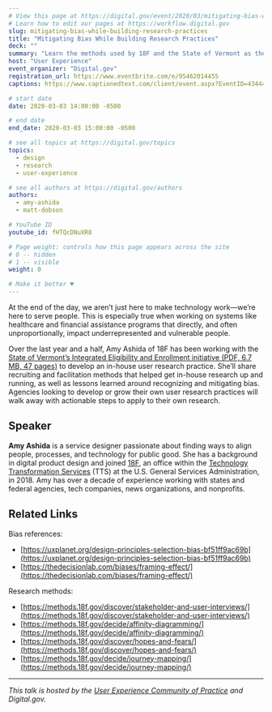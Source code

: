 ```yaml
---
# View this page at https://digital.gov/event/2020/03/mitigating-bias-while-building-research-practices
# Learn how to edit our pages at https://workflow.digital.gov
slug: mitigating-bias-while-building-research-practices
title: "Mitigating Bias While Building Research Practices"
deck: ""
summary: "Learn the methods used by 18F and the State of Vermont as they conducted discovery research to understand and improve the experiences of Vermonters who utilize healthcare and economic assistance programs. "
host: "User Experience"
event_organizer: "Digital.gov"
registration_url: https://www.eventbrite.com/e/95462014455
captions: https://www.captionedtext.com/client/event.aspx?EventID=4344427&CustomerID=321

# start date
date: 2020-03-03 14:00:00 -0500

# end date
end_date: 2020-03-03 15:00:00 -0500

# see all topics at https://digital.gov/topics
topics: 
  - design
  - research
  - user-experience

# see all authors at https://digital.gov/authors
authors: 
  - amy-ashida
  - matt-dobson

# YouTube ID
youtube_id: fHTQcDNuXR8

# Page weight: controls how this page appears across the site
# 0 -- hidden
# 1 -- visible
weight: 0

# Make it better ♥
---
```


At the end of the day, we aren’t just here to make technology work—we’re here to serve people. This is especially true when working on systems like healthcare and financial assistance programs that directly, and often unproportionally, impact underrepresented and vulnerable people.

Over the last year and a half, Amy Ashida of 18F has been working with the [State of Vermont’s Integrated Eligibility and Enrollment initiative (PDF, 6.7 MB, 47 pages)](https://legislature.vermont.gov/Documents/2020/WorkGroups/Senate%20Appropriations/Presentations/W~Agency%20of%20Human%20Services~Integrated%20Eligibility%20and%20Enrolllment~1-16-2019.pdf) to develop an in-house user research practice. She’ll share recruiting and facilitation methods that helped get in-house research up and running, as well as lessons learned around recognizing and mitigating bias. Agencies looking to develop or grow their own user research practices will walk away with actionable steps to apply to their own research.

## Speaker

**Amy Ashida** is a service designer passionate about finding ways to align people, processes, and technology for public good. She has a background in digital product design and joined [18F](https://www.gsa.gov/about-us/organization/federal-acquisition-service/technology-transformation-services/18F), an office within the [Technology Transformation Services](https://www.gsa.gov/tts/) (TTS) at the U.S. General Services Administration, in 2018. Amy has over a decade of experience working with states and federal agencies, tech companies, news organizations, and nonprofits.

## Related Links

Bias references:

 - [https://uxplanet.org/design-principles-selection-bias-bf51ff9ac69b](https://uxplanet.org/design-principles-selection-bias-bf51ff9ac69b)
 - [https://thedecisionlab.com/biases/framing-effect/](https://thedecisionlab.com/biases/framing-effect/)
 
Research methods: 

 - [https://methods.18f.gov/discover/stakeholder-and-user-interviews/](https://methods.18f.gov/discover/stakeholder-and-user-interviews/)
 - [https://methods.18f.gov/decide/affinity-diagramming/](https://methods.18f.gov/decide/affinity-diagramming/)
 - [https://methods.18f.gov/discover/hopes-and-fears/](https://methods.18f.gov/discover/hopes-and-fears/)
 - [https://methods.18f.gov/decide/journey-mapping/](https://methods.18f.gov/decide/journey-mapping/)
 
 ---
 
_This talk is hosted by the [User Experience Community of Practice](https://digital.gov/communities/user-experience/) and Digital.gov._ 
